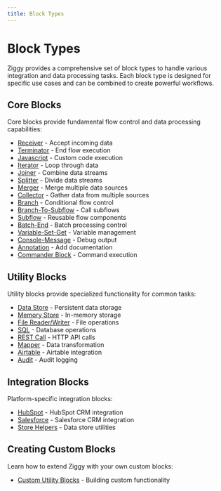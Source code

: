 ```yaml
---
title: Block Types
---
```


# Block Types

Ziggy provides a comprehensive set of block types to handle various integration and data processing tasks. Each block type is designed for specific use cases and can be combined to create powerful workflows.

## Core Blocks

Core blocks provide fundamental flow control and data processing capabilities:

- [Receiver](/block-types/core/Receiver) - Accept incoming data
- [Terminator](/block-types/core/Terminator) - End flow execution
- [Javascript](/block-types/core/Javascript) - Custom code execution
- [Iterator](/block-types/core/Iterator) - Loop through data
- [Joiner](/block-types/core/joiner) - Combine data streams
- [Splitter](/block-types/core/Splitter) - Divide data streams
- [Merger](/block-types/core/Merger) - Merge multiple data sources
- [Collector](/block-types/core/Collector) - Gather data from multiple sources
- [Branch](/block-types/core/Branch) - Conditional flow control
- [Branch-To-Subflow](/block-types/core/Branch-To-Subflow) - Call subflows
- [Subflow](/block-types/core/Subflow) - Reusable flow components
- [Batch-End](/block-types/core/Batch-End) - Batch processing control
- [Variable-Set-Get](/block-types/core/Variable-Set-Get) - Variable management
- [Console-Message](/block-types/core/Console-Message) - Debug output
- [Annotation](/block-types/core/Annotation) - Add documentation
- [Commander Block](/block-types/core/commander-block) - Command execution

## Utility Blocks

Utility blocks provide specialized functionality for common tasks:

- [Data Store](/block-types/utility/Data-Store-section) - Persistent data storage
- [Memory Store](/block-types/utility/MemStore) - In-memory storage
- [File Reader/Writer](/block-types/utility/file-reader-writer) - File operations
- [SQL](/block-types/utility/SQL) - Database operations
- [REST Call](/block-types/utility/REST-Call) - HTTP API calls
- [Mapper](/block-types/utility/Mapper) - Data transformation
- [Airtable](/block-types/utility/airtable) - Airtable integration
- [Audit](/block-types/utility/audit) - Audit logging

## Integration Blocks

Platform-specific integration blocks:

- [HubSpot](/block-types/hubspot) - HubSpot CRM integration
- [Salesforce](/block-types/salesforce) - Salesforce CRM integration
- [Store Helpers](/block-types/store-helpers) - Data store utilities

## Creating Custom Blocks

Learn how to extend Ziggy with your own custom blocks:

- [Custom Utility Blocks](/customisation/custom-utility-blocks) - Building custom functionality
